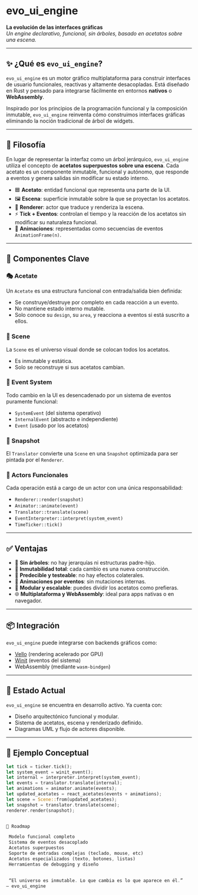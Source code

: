 # evo_ui_engine
**La evolución de las interfaces gráficas**  
_Un engine declarativo, funcional, sin árboles, basado en acetatos sobre una escena._

---

## ✨ ¿Qué es `evo_ui_engine`?

`evo_ui_engine` es un motor gráfico multiplataforma para construir interfaces de usuario funcionales, reactivas y altamente desacopladas. Está diseñado en Rust y pensado para integrarse fácilmente en entornos **nativos** o **WebAssembly**.

Inspirado por los principios de la programación funcional y la composición inmutable, `evo_ui_engine` reinventa cómo construimos interfaces gráficas eliminando la noción tradicional de árbol de widgets.

---

## 🧠 Filosofía

En lugar de representar la interfaz como un árbol jerárquico, `evo_ui_engine` utiliza el concepto de **acetatos superpuestos sobre una escena**. Cada acetato es un componente inmutable, funcional y autónomo, que responde a eventos y genera salidas sin modificar su estado interno.

- 🟦 **Acetato**: entidad funcional que representa una parte de la UI.
- 🖼 **Escena**: superficie inmutable sobre la que se proyectan los acetatos.
- 🧠 **Renderer**: actor que traduce y renderiza la escena.
- ⚡ **Tick + Eventos**: controlan el tiempo y la reacción de los acetatos sin modificar su naturaleza funcional.
- 🔁 **Animaciones**: representadas como secuencias de eventos `AnimationFrame(n)`.

---

## 🧩 Componentes Clave

### 🎭 Acetate
Un `Acetate` es una estructura funcional con entrada/salida bien definida:
- Se construye/destruye por completo en cada reacción a un evento.
- No mantiene estado interno mutable.
- Solo conoce su `design`, su `area`, y reacciona a eventos si está suscrito a ellos.

### 🌌 Scene
La `Scene` es el universo visual donde se colocan todos los acetatos.
- Es inmutable y estática.
- Solo se reconstruye si sus acetatos cambian.

### 🔄 Event System
Todo cambio en la UI es desencadenado por un sistema de eventos puramente funcional:
- `SystemEvent` (del sistema operativo)
- `InternalEvent` (abstracto e independiente)
- `Event` (usado por los acetatos)

### 📸 Snapshot
El `Translator` convierte una `Scene` en una `Snapshot` optimizada para ser pintada por el `Renderer`.

### 🧠 Actors Funcionales
Cada operación está a cargo de un actor con una única responsabilidad:
- `Renderer::render(snapshot)`
- `Animator::animate(event)`
- `Translator::translate(scene)`
- `EventInterpreter::interpret(system_event)`
- `TimeTicker::tick()`

---

## ✅ Ventajas

- 🚫 **Sin árboles**: no hay jerarquías ni estructuras padre-hijo.
- 🧬 **Inmutabilidad total**: cada cambio es una nueva construcción.
- 🎯 **Predecible y testeable**: no hay efectos colaterales.
- 🔀 **Animaciones por eventos**: sin mutaciones internas.
- 🧩 **Modular y escalable**: puedes dividir los acetatos como prefieras.
- 🌐 **Multiplataforma y WebAssembly**: ideal para apps nativas o en navegador.

---

## 📦 Integración

`evo_ui_engine` puede integrarse con backends gráficos como:

- [Vello](https://github.com/linebender/vello) (rendering acelerado por GPU)
- [Winit](https://github.com/rust-windowing/winit) (eventos del sistema)
- WebAssembly (mediante `wasm-bindgen`)

---

## 🚀 Estado Actual

`evo_ui_engine` se encuentra en desarrollo activo. Ya cuenta con:

- Diseño arquitectónico funcional y modular.
- Sistema de acetatos, escena y renderizado definido.
- Diagramas UML y flujo de actores disponible.

---

## 🧠 Ejemplo Conceptual

```rust
let tick = ticker.tick();
let system_event = winit_event();
let internal = interpreter.interpret(system_event);
let events = translator.translate(internal);
let animations = animator.animate(events);
let updated_acetates = react_acetates(events + animations);
let scene = Scene::from(updated_acetates);
let snapshot = translator.translate(scene);
renderer.render(snapshot);


🧪 Roadmap

 Modelo funcional completo
 Sistema de eventos desacoplado
 Acetatos superpuestos
 Soporte de entradas complejas (teclado, mouse, etc)
 Acetatos especializados (texto, botones, listas)
 Herramientas de debugging y diseño
 
 
 “El universo es inmutable. Lo que cambia es lo que aparece en él.”
— evo_ui_engine